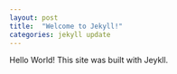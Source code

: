 ```yaml
---
layout: post
title:  "Welcome to Jekyll!"
categories: jekyll update
---
```


Hello World! This site was built with Jeykll.
